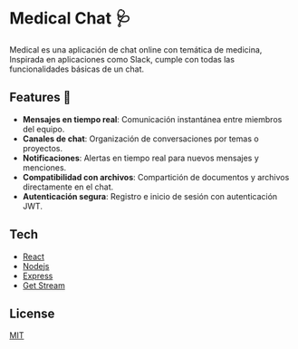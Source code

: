 # Medical Chat 🩺

Medical es una aplicación de chat online con temática de medicina, Inspirada en aplicaciones como Slack, cumple con todas las funcionalidades básicas de un chat.

## Features 👀

- **Mensajes en tiempo real**: Comunicación instantánea entre miembros del equipo.
- **Canales de chat**: Organización de conversaciones por temas o proyectos.
- **Notificaciones**: Alertas en tiempo real para nuevos mensajes y menciones.
- **Compatibilidad con archivos**: Compartición de documentos y archivos directamente en el chat.
- **Autenticación segura**: Registro e inicio de sesión con autenticación JWT.

## Tech

- [React](https://react.dev/)
- [Nodejs](https://nodejs.org/en)
- [Express](https://expressjs.com/)
- [Get Stream](https://getstream.io/)

## License

[MIT](https://choosealicense.com/licenses/mit/)
